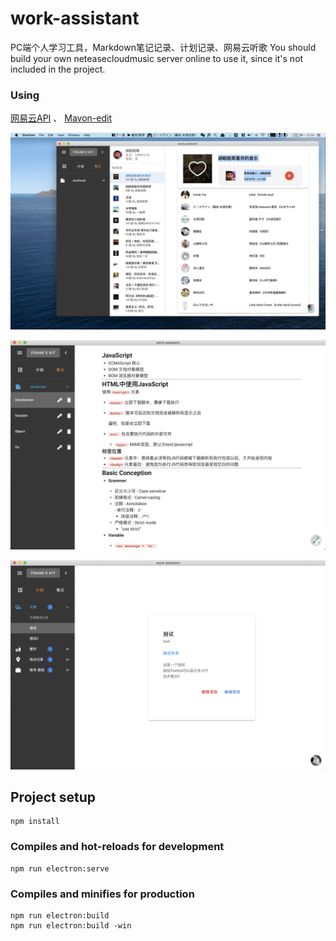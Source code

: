 # work-assistant

PC端个人学习工具，Markdown笔记记录、计划记录、网易云听歌
You should build your own neteasecloudmusic server online to use it, since it's not included in the project.

### Using
[网易云API](https://binaryify.github.io/NeteaseCloudMusicApi/#/?id=neteasecloudmusicapi)
、
[Mavon-edit](https://github.com/hinesboy/mavonEditor)

![avatar](./img/music.png)

![avatar](./img/note.png)

![avatar](./img/schedule.png)

## Project setup
```
npm install
```

### Compiles and hot-reloads for development
```
npm run electron:serve
```

### Compiles and minifies for production
```
npm run electron:build
npm run electron:build -win
```
